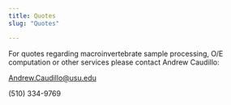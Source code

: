 ```yaml
---
title: Quotes
slug: "Quotes"

---
```


For quotes regarding macroinvertebrate sample processing, O/E computation or other services please contact Andrew Caudillo:

Andrew.Caudillo@usu.edu

(510) 334-9769
